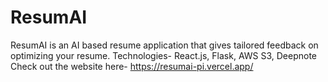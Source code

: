 # ResumAI
ResumAI is an AI based resume application that gives tailored feedback on optimizing your resume.
Technologies- React.js, Flask, AWS S3, Deepnote
Check out the website here- https://resumai-pi.vercel.app/
